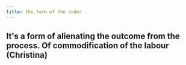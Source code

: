 ```yaml
---
title: the form of the coder
---
```


## It's a form of alienating the outcome from the process. Of commodification of the labour (Christina)
